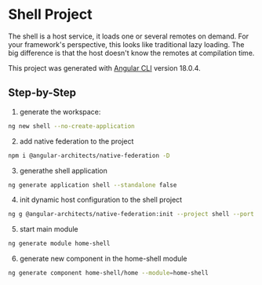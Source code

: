 # Shell Project

The shell is a host service, it loads one or several remotes on demand. For your framework's perspective, this looks like traditional lazy loading. The big difference is that the host doesn't know the remotes at compilation time.

This project was generated with [Angular CLI](https://github.com/angular/angular-cli) version 18.0.4.

## Step-by-Step

1. generate the workspace:

```sh
ng new shell --no-create-application
```

2. add native federation to the project

```sh
npm i @angular-architects/native-federation -D
```

3. generathe shell application

```sh
ng generate application shell --standalone false
```

4. init dynamic host configuration to the shell project

```sh
ng g @angular-architects/native-federation:init --project shell --port 4200 --type dynamic-host
```

5. start main module

```sh
ng generate module home-shell
```

6. generate new component in the home-shell module

```sh
ng generate component home-shell/home --module=home-shell
```
